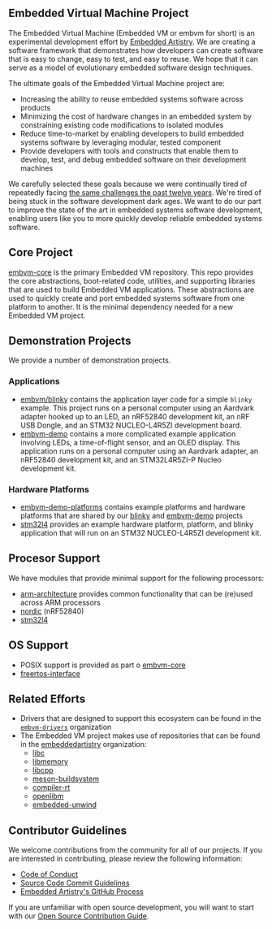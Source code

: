 ## Embedded Virtual Machine Project


The Embedded Virtual Machine (Embedded VM or embvm for short) is an experimental development effort by [Embedded Artistry](https://github.com/orgs/embeddedartistry/). We are creating a software framework that demonstrates how developers can create software that is easy to change, easy to test, and easy to reuse. We hope that it can serve as a model of evolutionary embedded software design techniques.

The ultimate goals of the Embedded Virtual Machine project are:

- Increasing the ability to reuse embedded systems software across products
- Minimizing the cost of hardware changes in an embedded system by constraining existing code modifications to isolated modules
- Reduce time-to-market by enabling developers to build embedded systems software by leveraging modular, tested component
- Provide developers with tools and constructs that enable them to develop, test, and debug embedded software on their development machines

We carefully selected these goals because we were continually tired of repeatedly facing [the same challenges the past twelve years](https://embeddedartistry.com/blog/2018/08/06/musings-on-tight-coupling-between-firmware-and-hardware/). We're tired of being stuck in the software development dark ages. We want to do our part to improve the state of the art in embedded systems software development, enabling users like you to more quickly develop reliable embedded systems software.

## Core Project

[embvm-core](https://github.com/embvm/embvm-core) is the primary Embedded VM repository. This repo provides the core abstractions, boot-related code, utilities, and supporting libraries that are used to build Embedded VM applications. These abstractions are used to quickly create and port embedded systems software from one platform to another. It is the minimal dependency needed for a new Embedded VM project.

## Demonstration Projects

We provide a number of demonstration projects.

### Applications

- [embvm/blinky](https://github.com/embvm/blinky) contains the application layer code for a simple `blinky` example. This project runs on a personal computer using an Aardvark adapter hooked up to an LED, an nRF52840 development kit, an nRF USB Dongle, and an STM32 NUCLEO-L4R5ZI development board.
- [embvm-demo](https://github.com/embvm/embvm-demo) contains a more complicated example application involving LEDs, a time-of-flight sensor, and an OLED display. This application runs on a personal computer using an Aardvark adapter, an nRF52840 development kit, and an STM32L4R5ZI-P Nucleo development kit.

### Hardware Platforms

- [embvm-demo-platforms](https://github.com/embvm/embvm-demo-platforms) contains example platforms and hardware platforms that are shared by our [blinky](https://github.com/embvm/blinky) and [embvm-demo](https://github.com/embvm/embvm-demo) projects
- [stm32l4](https://github.com/embvm/stm32l4) provides an example hardware platform, platform, and blinky application that will run on an STM32 NUCLEO-L4R5ZI development kit.

## Procesor Support

We have modules that provide minimal support for the following processors:

- [arm-architecture](https://github.com/embvm/arm-architecture) provides common functionality that can be (re)used across ARM processors
- [nordic](https://github.com/embvm/nordic) (nRF52840)
- [stm32l4](https://github.com/embvm/stm32l4)

## OS Support

- POSIX support is provided as part o [embvm-core](https://github.com/embvm/embvm-core)
- [freertos-interface](https://github.com/embvm/freertos-interface)

## Related Efforts

- Drivers that are designed to support this ecosystem can be found in the [`embvm-drivers`](https://github.com/embvm-drivers) organization
- The Embedded VM project makes use of repositories that can be found in the [embeddedartistry](https://github.com/embeddedartistry) organization:
  - [libc](https://github.com/embeddedartistry/libc)
  - [libmemory](https://github.com/embeddedartistry/libmemory)
  - [libcpp](https://github.com/embeddedartistry/libcpp)
  - [meson-buildsystem](https://github.com/embeddedartistry/meson-buildsystem)
  - [compiler-rt](https://github.com/embeddedartistry/compiler-rt)
  - [openlibm](https://github.com/embeddedartistry/openlibm)
  - [embedded-unwind](https://github.com/embeddedartistry/embedded-unwind)

## Contributor Guidelines

We welcome contributions from the community for all of our projects. If you are interested in contributing, please review the following information:

- [Code of Conduct](https://embeddedartistry.com/fieldatlas/embedded-artistry-code-of-conduct/) 
- [Source Code Commit Guidelines](https://embeddedartistry.com/fieldatlas/source-control-commit-guidelines/)
- [Embedded Artistry's GitHub Process](https://embeddedartistry.com/fieldatlas/embedded-artistrys-github-process/)

If you are unfamiliar with open source development, you will want to start with our [Open Source Contribution Guide](https://embeddedartistry.com/fieldatlas/open-source-contribution-guide/).
